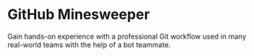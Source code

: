 # GitHub Minesweeper

Gain hands-on experience with a professional Git workflow used in many real-world teams with the help of a bot teammate.
